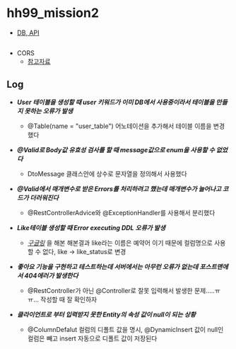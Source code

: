 # hh99_mission2
- [DB, API](https://teamsparta.notion.site/2-95aec72c863448c38f454734a7ccb4ce)

##
- CORS
  - [참고자료](https://yeonyeon.tistory.com/m/236)

## Log
- ***User 테이블을 생성할 때 user 키워드가 이미 DB에서 사용중이라서 테이블을 만들지 못하는 오류가 발생***
  - @Table(name = "user_table") 어노테이션을 추가해서 테이블 이름을 변경했다
  
- ***@Valid로 Body값 유효성 검사를 할 때 message값으로 enum을 사용할 수 없었다***
  - DtoMessage 클래스안에 상수로 문자열을 정의해서 사용했다

- ***@Valid에서 매개변수로 받은 Errors를 처리하려고 했는데 매개변수가 늘어나고 코드가 더러워진다***
  - @RestControllerAdvice와 @ExceptionHandler를 사용해서 분리했다

- ***Like테이블 생성할 때 Error executing DDL 오류가 발생***
  - [*구글링*](https://csy7792.tistory.com/66) 을 해본 해본결과 like라는 이름은 예약어 이기 때문에 컬럼명으로 사용할 수 없다, like -> like_status로 변경
  
- ***좋아요 기능을 구현하고 테스트하는데 서버에서는 아무런 오류가 없는데 포스트맨에서 404에러가 발생한다***
  - @RestController가 아닌 @Controller로 잘못 입력해서 발생한 문제.....ㅠㅠ... 작성할 때 잘 확인하자

- ***클라이언트로 부터 입력받지 못한 Entity의 속성 값이 null이 되는 상황***
  - @ColumnDefalut 컬럼의 디폴트 값을 명시, @DynamicInsert 값이 null인 컬럼은 빼고 insert 자동으로 디폴트 값이 저장된다
